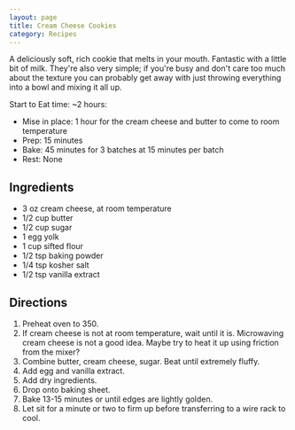 ```yaml
---
layout: page
title: Cream Cheese Cookies
category: Recipes
---
```


A deliciously soft, rich cookie that melts in your mouth. Fantastic
with a little bit of milk. They're also very simple; if you're busy
and don't care too much about the texture you can probably get away
with just throwing everything into a bowl and mixing it all up.

Start to Eat time: ~2 hours:
- Mise in place: 1 hour for the cream cheese and butter to come to
  room temperature
- Prep: 15 minutes
- Bake: 45 minutes for 3 batches at 15 minutes per batch
- Rest: None

## Ingredients
- 3 oz cream cheese, at room temperature
- 1/2 cup butter
- 1/2 cup sugar
- 1 egg yolk
- 1 cup sifted flour
- 1/2 tsp baking powder
- 1/4 tsp kosher salt
- 1/2 tsp vanilla extract


## Directions
1. Preheat oven to 350.
1. If cream cheese is not at room temperature, wait until it
   is. Microwaving cream cheese is not a good idea. Maybe try to heat
   it up using friction from the mixer?
1. Combine butter, cream cheese, sugar. Beat until extremely fluffy.
1. Add egg and vanilla extract.
1. Add dry ingredients.
1. Drop onto baking sheet.
1. Bake 13-15 minutes or until edges are lightly golden.
1. Let sit for a minute or two to firm up before transferring to a
   wire rack to cool.
